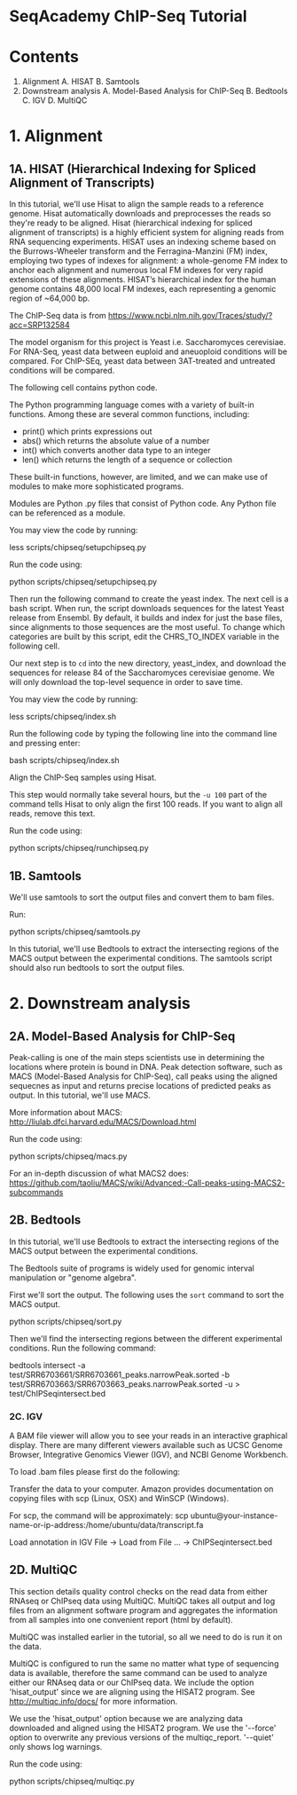 # SeqAcademy ChIP-Seq Tutorial

# Contents
1. Alignment
    A. HISAT 
    B. Samtools
2. Downstream analysis
    A. Model-Based Analysis for ChIP-Seq
    B. Bedtools
    C. IGV
    D. MultiQC

# 1. Alignment
## 1A. HISAT (Hierarchical Indexing for Spliced Alignment of Transcripts)

In this tutorial, we'll use Hisat to align the sample reads to a reference genome. Hisat automatically downloads and preprocesses the reads so they're ready to be aligned. Hisat (hierarchical indexing for spliced alignment of transcripts) is a highly efficient system for aligning reads from RNA sequencing experiments. HISAT uses an indexing scheme based on the Burrows-Wheeler transform and the Ferragina-Manzini (FM) index, employing two types of indexes for alignment: a whole-genome FM index to anchor each alignment and numerous local FM indexes for very rapid extensions of these alignments. HISAT’s hierarchical index for the human genome contains 48,000 local FM indexes, each representing a genomic region of ~64,000 bp.

The ChIP-Seq data is from https://www.ncbi.nlm.nih.gov/Traces/study/?acc=SRP132584

The model organism for this project is Yeast i.e. Saccharomyces cerevisiae. For RNA-Seq, yeast data between euploid and aneuoploid conditions will be compared. For ChIP-SEq, yeast data between 3AT-treated and untreated conditions will be compared.

The following cell contains python code. 

The Python programming language comes with a variety of built-in functions. Among these are several common functions, including:

+ print() which prints expressions out
+ abs() which returns the absolute value of a number
+ int() which converts another data type to an integer
+ len() which returns the length of a sequence or collection

These built-in functions, however, are limited, and we can make use of modules to make more sophisticated programs.

Modules are Python .py files that consist of Python code. Any Python file can be referenced as a module. 

You may view the code by running:

less scripts/chipseq/setupchipseq.py

Run the code using:

python scripts/chipseq/setupchipseq.py

Then run the following command to create the yeast index. The next cell is a bash script. When run, the script downloads sequences for the latest Yeast release from Ensembl. By default, it builds and index for just the base files, since alignments to those sequences are the most useful.  To change which categories are built by this script, edit the CHRS_TO_INDEX variable in the following cell. 

Our next step is to `cd` into the new directory, yeast_index, and download the sequences for release 84 of the Saccharomyces cerevisiae genome.  We will only download the top-level sequence in order to save time.  

You may view the code by running:

less scripts/chipseq/index.sh

Run the following code by typing the following line into the command line
and pressing enter:

bash scripts/chipseq/index.sh

Align the ChIP-Seq samples using Hisat.

This step would normally take several hours, but the `-u 100` part of the command tells Hisat to only align the first 100 reads. If you want to align all reads, remove this text.

Run the code using:

python scripts/chipseq/runchipseq.py

## 1B. Samtools 

We'll use samtools to sort the output files and convert them to bam files.

Run:

python scripts/chipseq/samtools.py

In this tutorial, we'll use Bedtools to extract the intersecting regions of the MACS output between the experimental conditions. The samtools script should also run bedtools to sort the output files.

# 2. Downstream analysis
## 2A. Model-Based Analysis for ChIP-Seq

Peak-calling is one of the main steps scientists use in determining the locations where protein is bound in DNA. Peak detection software, such as MACS (Model-Based Analysis for ChIP-Seq), call peaks using the aligned sequecnes as input and returns precise locations of predicted peaks as output. In this tutorial, we'll use MACS.

More information about MACS: http://liulab.dfci.harvard.edu/MACS/Download.html

Run the code using:

python scripts/chipseq/macs.py

For an in-depth discussion of what MACS2 does: https://github.com/taoliu/MACS/wiki/Advanced:-Call-peaks-using-MACS2-subcommands

## 2B. Bedtools
In this tutorial, we'll use Bedtools to extract the intersecting regions of the MACS output between the experimental conditions.

The Bedtools suite of programs is widely used for genomic interval manipulation or "genome algebra". 

First we'll sort the output. The following uses the `sort` command to sort the MACS output.

python scripts/chipseq/sort.py

Then we'll find the intersecting regions between the different experimental conditions. Run the following command:

bedtools intersect -a test/SRR6703661/SRR6703661_peaks.narrowPeak.sorted -b test/SRR6703663/SRR6703663_peaks.narrowPeak.sorted -u > test/ChIPSeqintersect.bed

### 2C. IGV
A BAM file viewer will allow you to see your reads in an interactive graphical display. There are many different viewers available such as UCSC Genome Browser, Integrative Genomics Viewer (IGV), and NCBI Genome Workbench.

To load .bam files please first do the following:

Transfer the data to your computer. Amazon provides documentation on copying files with scp (Linux, OSX) and WinSCP (Windows). 

For scp, the command will be approximately: scp ubuntu@your-instance-name-or-ip-address:/home/ubuntu/data/transcript.fa

Load annotation in IGV
File -> Load from File ... -> ChIPSeqintersect.bed

## 2D. MultiQC

This section details quality control checks on the read data from either RNAseq or ChIPseq data using MultiQC. MultiQC takes all output and log files from an alignment software program and aggregates the information from all samples into one convenient report (html by default).

MultiQC was installed earlier in the tutorial, so all we need to do is run it on the data.

MultiQC is configured to run the same no matter what type of sequencing data is available, therefore the same command can be used to analyze either our RNAseq data or our ChIPseq data.  We include the option 'hisat_output' since we are aligning using the HISAT2 program.  See http://multiqc.info/docs/ for more information.

We use the 'hisat_output' option because we are analyzing data downloaded and aligned using the HISAT2 program.  We use the '--force' option to overwrite any previous versions of the multiqc_report.  '--quiet' only shows log warnings.

Run the code using:

python scripts/chipseq/multiqc.py
